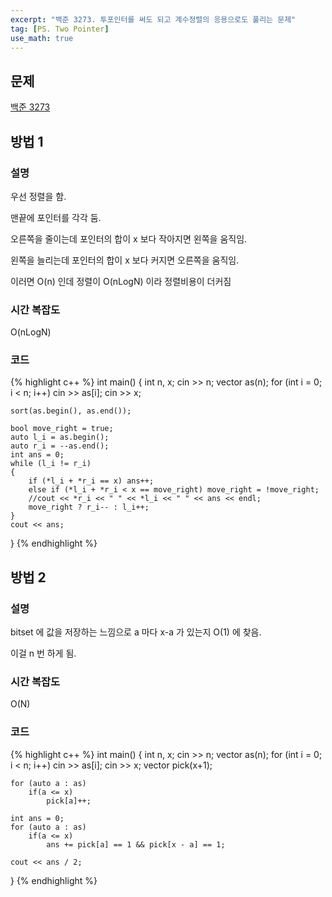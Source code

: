 ```yaml
---
excerpt: "백준 3273. 투포인터를 써도 되고 계수정렬의 응용으로도 풀리는 문제"
tag: [PS. Two Pointer]
use_math: true
---
```

## 문제

[백준 3273](https://www.acmicpc.net/problem/3273)

## 방법 1


### 설명

우선 정렬을 함.

맨끝에 포인터를 각각 둠.

오른쪽을 줄이는데 포인터의 합이 x 보다 작아지면 왼쪽을 움직임.

왼쪽을 늘리는데 포인터의 합이 x 보다 커지면 오른쪽을 움직임.

이러면 O(n) 인데 정렬이 O(nLogN) 이라 정렬비용이 더커짐


### 시간 복잡도

O(nLogN)


### 코드

{% highlight c++ %}
int main()
{
	int n, x;
	cin >> n;
	vector<int> as(n);
	for (int i = 0; i < n; i++)
		cin >> as[i];
	cin >> x;

	sort(as.begin(), as.end());
	
	bool move_right = true;
	auto l_i = as.begin();
	auto r_i = --as.end();
	int ans = 0;
	while (l_i != r_i)
	{
		if (*l_i + *r_i == x) ans++;
		else if (*l_i + *r_i < x == move_right) move_right = !move_right;
		//cout << *r_i << " " << *l_i << " " << ans << endl;
		move_right ? r_i-- : l_i++;
	}
	cout << ans;
}
{% endhighlight %}



## 방법 2


### 설명

bitset 에 값을 저장하는 느낌으로 a 마다 x-a 가 있는지  O(1) 에 찾음.

이걸 n 번 하게 됨.


### 시간 복잡도

O(N)


### 코드

{% highlight c++ %}
int main()
{
	int n, x;
	cin >> n;
	vector<int> as(n);
	for (int i = 0; i < n; i++)
		cin >> as[i];
	cin >> x;
	vector<int> pick(x+1);

	for (auto a : as)
		if(a <= x)
			pick[a]++;
	
	int ans = 0;
	for (auto a : as)
		if(a <= x)
			ans += pick[a] == 1 && pick[x - a] == 1;
	
	cout << ans / 2;
}
{% endhighlight %}


